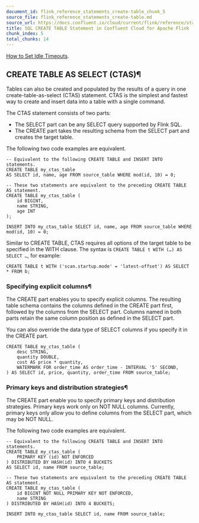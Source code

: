 ```yaml
---
document_id: flink_reference_statements_create-table_chunk_5
source_file: flink_reference_statements_create-table.md
source_url: https://docs.confluent.io/cloud/current/flink/reference/statements/create-table.html
title: SQL CREATE TABLE Statement in Confluent Cloud for Apache Flink
chunk_index: 5
total_chunks: 14
---
```


[How to Set Idle Timeouts](https://www.youtube.com/watch?v=YSIhM5-Sykw).

## CREATE TABLE AS SELECT (CTAS)¶

Tables can also be created and populated by the results of a query in one create-table-as-select (CTAS) statement. CTAS is the simplest and fastest way to create and insert data into a table with a single command.

The CTAS statement consists of two parts:

* The SELECT part can be any SELECT query supported by Flink SQL.
* The CREATE part takes the resulting schema from the SELECT part and creates the target table.

The following two code examples are equivalent.

    -- Equivalent to the following CREATE TABLE and INSERT INTO statements.
    CREATE TABLE my_ctas_table
    AS SELECT id, name, age FROM source_table WHERE mod(id, 10) = 0;

    -- These two statements are equivalent to the preceding CREATE TABLE AS statement.
    CREATE TABLE my_ctas_table (
        id BIGINT,
        name STRING,
        age INT
    );

    INSERT INTO my_ctas_table SELECT id, name, age FROM source_table WHERE mod(id, 10) = 0;

Similar to CREATE TABLE, CTAS requires all options of the target table to be specified in the WITH clause. The syntax is `CREATE TABLE t WITH (…) AS SELECT …`, for example:

    CREATE TABLE t WITH ('scan.startup.mode' = 'latest-offset') AS SELECT * FROM b;

### Specifying explicit columns¶

The CREATE part enables you to specify explicit columns. The resulting table schema contains the columns defined in the CREATE part first, followed by the columns from the SELECT part. Columns named in both parts retain the same column position as defined in the SELECT part.

You can also override the data type of SELECT columns if you specify it in the CREATE part.

    CREATE TABLE my_ctas_table (
        desc STRING,
        quantity DOUBLE,
        cost AS price * quantity,
        WATERMARK FOR order_time AS order_time - INTERVAL '5' SECOND,
    ) AS SELECT id, price, quantity, order_time FROM source_table;

### Primary keys and distribution strategies¶

The CREATE part enable you to specify primary keys and distribution strategies. Primary keys work only on NOT NULL columns. Currently, primary keys only allow you to define columns from the SELECT part, which may be NOT NULL.

The following two code examples are equivalent.

    -- Equivalent to the following CREATE TABLE and INSERT INTO statements.
    CREATE TABLE my_ctas_table (
        PRIMARY KEY (id) NOT ENFORCED
    ) DISTRIBUTED BY HASH(id) INTO 4 BUCKETS
    AS SELECT id, name FROM source_table;

    -- These two statements are equivalent to the preceding CREATE TABLE AS statement.
    CREATE TABLE my_ctas_table (
        id BIGINT NOT NULL PRIMARY KEY NOT ENFORCED,
        name STRING
    ) DISTRIBUTED BY HASH(id) INTO 4 BUCKETS;

    INSERT INTO my_ctas_table SELECT id, name FROM source_table;

